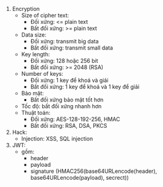 1. Encryption
	- Size of cipher text:
		- Đối xứng: <= plain text
		- Bất đối xứng: >= plain text
	- Data size:
		- Đối xứng: transmit big data
		- Bất đối xứng: transmit small data
	- Key length:
		- Đối xứng: 128 hoặc 256 bit
		- Bất đối xứng: >= 2048 (RSA)
	- Number of keys:
		- Đối xứng: 1 key để khoá và giải
		- Bất đối xứng: 1 key để khoá và 1 key để giải
	- Bảo mật:
		- Bất đối xứng bảo mật tốt hơn
	- Tốc độ: bất đối xứng nhanh hơn
	- Thuật toán:
		- Đối xứng: AES-128-192-256, HMAC
		- Bất đối xứng: RSA, DSA, PKCS
2. Hack:
	- Injection: XSS, SQL injection
3. JWT:
	- gồm:
		- header
		- payload
		- signature (HMAC256(base64URLencode(header), base64URLencode(payload), secrect))